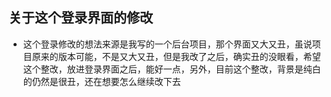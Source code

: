 ## 关于这个登录界面的修改
* 这个登录修改的想法来源是我写的一个后台项目，那个界面又大又丑，虽说项目原来的版本可能，不是又大又丑，但是我改了之后，确实丑的没眼看，希望这个整改，放进登录界面之后，能好一点，另外，目前这个整改，背景是纯白的仍然是很丑，还在想要怎么继续改下去